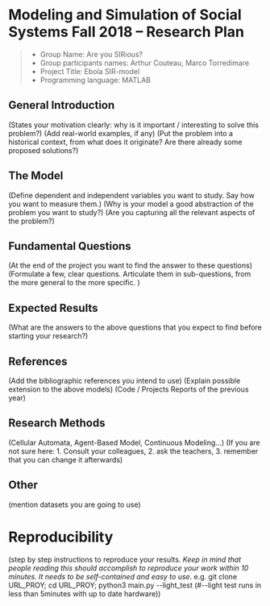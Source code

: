 # Modeling and Simulation of Social Systems Fall 2018 – Research Plan

> * Group Name: Are you SIRious?
> * Group participants names: Arthur Couteau, Marco Torredimare
> * Project Title: Ebola SIR-model
> * Programming language: MATLAB

## General Introduction

(States your motivation clearly: why is it important / interesting to solve this problem?)
(Add real-world examples, if any)
(Put the problem into a historical context, from what does it originate? Are there already some proposed solutions?)

## The Model

(Define dependent and independent variables you want to study. Say how you want to measure them.) (Why is your model a good abstraction of the problem you want to study?) (Are you capturing all the relevant aspects of the problem?)


## Fundamental Questions

(At the end of the project you want to find the answer to these questions)
(Formulate a few, clear questions. Articulate them in sub-questions, from the more general to the more specific. )


## Expected Results

(What are the answers to the above questions that you expect to find before starting your research?)


## References 

(Add the bibliographic references you intend to use)
(Explain possible extension to the above models)
(Code / Projects Reports of the previous year)


## Research Methods

(Cellular Automata, Agent-Based Model, Continuous Modeling...) (If you are not sure here: 1. Consult your colleagues, 2. ask the teachers, 3. remember that you can change it afterwards)


## Other

(mention datasets you are going to use)

# Reproducibility

(step by step instructions to reproduce your results. *Keep in mind that people reading this should accomplish to reproduce your work within 10 minutes. It needs to be self-contained and easy to use*. e.g. git clone URL_PROY; cd URL_PROY; python3 main.py --light_test (#--light test runs in less than 5minutes with up to date hardware)) 
